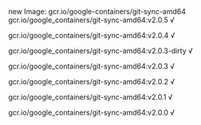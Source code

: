 new Image: gcr.io/google-containers/git-sync-amd64
gcr.io/google_containers/git-sync-amd64:v2.0.5 √

gcr.io/google_containers/git-sync-amd64:v2.0.4 √

gcr.io/google_containers/git-sync-amd64:v2.0.3-dirty √

gcr.io/google_containers/git-sync-amd64:v2.0.3 √

gcr.io/google_containers/git-sync-amd64:v2.0.2 √

gcr.io/google_containers/git-sync-amd64:v2.0.1 √

gcr.io/google_containers/git-sync-amd64:v2.0.0 √

